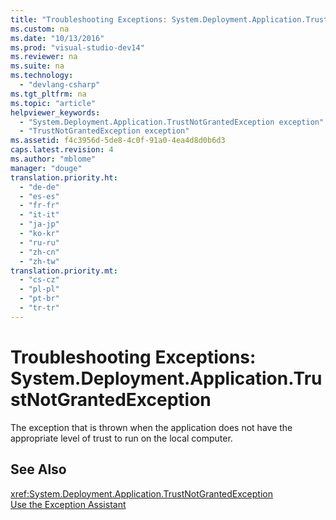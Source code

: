 ```yaml
---
title: "Troubleshooting Exceptions: System.Deployment.Application.TrustNotGrantedException"
ms.custom: na
ms.date: "10/13/2016"
ms.prod: "visual-studio-dev14"
ms.reviewer: na
ms.suite: na
ms.technology: 
  - "devlang-csharp"
ms.tgt_pltfrm: na
ms.topic: "article"
helpviewer_keywords: 
  - "System.Deployment.Application.TrustNotGrantedException exception"
  - "TrustNotGrantedException exception"
ms.assetid: f4c3956d-5de8-4c0f-91a0-4ea4d8d0b6d3
caps.latest.revision: 4
ms.author: "mblome"
manager: "douge"
translation.priority.ht: 
  - "de-de"
  - "es-es"
  - "fr-fr"
  - "it-it"
  - "ja-jp"
  - "ko-kr"
  - "ru-ru"
  - "zh-cn"
  - "zh-tw"
translation.priority.mt: 
  - "cs-cz"
  - "pl-pl"
  - "pt-br"
  - "tr-tr"
---
```

# Troubleshooting Exceptions: System.Deployment.Application.TrustNotGrantedException
The exception that is thrown when the application does not have the appropriate level of trust to run on the local computer.  
  
## See Also  
 <xref:System.Deployment.Application.TrustNotGrantedException>   
 [Use the Exception Assistant](../Topic/How%20to:%20Use%20the%20Exception%20Assistant.md)